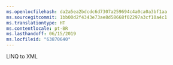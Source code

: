 ```yaml
---
ms.openlocfilehash: da2a5ea2bdcdc6d7307a259694c4a0ca0a3bf1aa
ms.sourcegitcommit: 1bb00d2f4343e73ae8d58668f02297a3cf10a4c1
ms.translationtype: HT
ms.contentlocale: pt-BR
ms.lasthandoff: 06/15/2019
ms.locfileid: "63870640"
---
```

LINQ to XML
